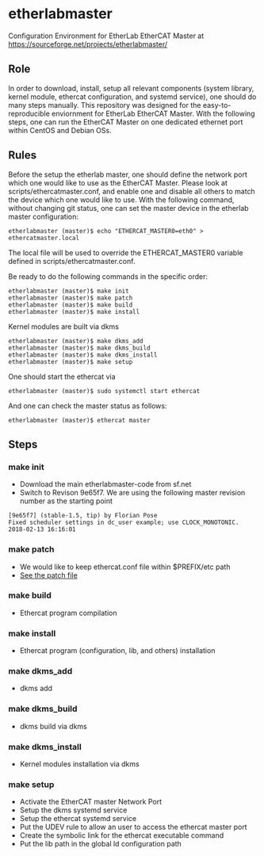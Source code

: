 etherlabmaster
======
Configuration Environment for EtherLab EtherCAT Master at https://sourceforge.net/projects/etherlabmaster/

## Role
In order to download, install, setup all relevant components (system library, kernel module, ethercat configuration, and systemd service), one should do many steps manually. This repository was designed for the easy-to-reproducible enviornment for EtherLab EtherCAT Master. With the following steps, one can run the EtherCAT Master on one dedicated ethernet port within CentOS and Debian OSs.



## Rules

Before the setup the etherlab master, one should define the network port which one would like to use as the EtherCAT Master. Please look at scripts/ethercatmaster.conf, and enable one and disable all others to match the device which one would like to use. With the following command, without changing git status, one can set the master device in the etherlab master configuration:

```
etherlabmaster (master)$ echo "ETHERCAT_MASTER0=eth0" > ethercatmaster.local
```
The local file will be used to override the ETHERCAT_MASTER0 variable defined in scripts/ethercatmaster.conf.

Be ready to do the following commands in the specific order:

```
etherlabmaster (master)$ make init
etherlabmaster (master)$ make patch
etherlabmaster (master)$ make build
etherlabmaster (master)$ make install
```

Kernel modules are built via dkms

```
etherlabmaster (master)$ make dkms_add
etherlabmaster (master)$ make dkms_build
etherlabmaster (master)$ make dkms_install
etherlabmaster (master)$ make setup
```

One should start the ethercat via
```
etherlabmaster (master)$ sudo systemctl start ethercat
```
And one can check the master status as follows:
```
etherlabmaster (master)$ ethercat master
```


## Steps

### make init
* Download the main etherlabmaster-code from sf.net
* Switch to Revison 9e65f7. We are using the following master revision number as the starting point  
```
[9e65f7] (stable-1.5, tip) by Florian Pose 
Fixed scheduler settings in dc_user example; use CLOCK_MONOTONIC.
2018-02-13 16:16:01 
```
### make patch
* We would like to keep ethercat.conf file within $PREFIX/etc path
* [See the patch file](./patch/Site/use_prefix_for_ethercat_conf_path.p0.patch)

### make build
* Ethercat program compilation

### make install
* Ethercat program (configuration, lib, and others) installation

### make dkms_add
* dkms add

### make dkms_build
* dkms build via dkms


### make dkms_install
* Kernel modules installation via dkms

### make setup

* Activate the EtherCAT master Network Port
* Setup the dkms systemd service
* Setup the ethercat systemd service
* Put the UDEV rule to allow an user to access the ethercat master port
* Create the symbolic link for the ethercat executable command
* Put the lib path in the global ld configuration path
